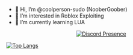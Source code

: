 - 👋 Hi, I’m @coolperson-sudo (NooberGoober)
- 👀 I’m interested in Roblox Exploiting
- 🌱 I’m currently learning LUA

<div align="center">
  <a href="https://discord.com/users/1261962956732760105">
    <img src="https://lanyard.cnrad.dev/api/1261962956732760105" alt="Discord Presence">
  </a>
</div>

[![Top Langs](https://github-readme-stats.vercel.app/api/top-langs/?username=coolperson-sudo&langs_count=8&theme=radical)](https://github.com/anuraghazra/github-readme-stats)
